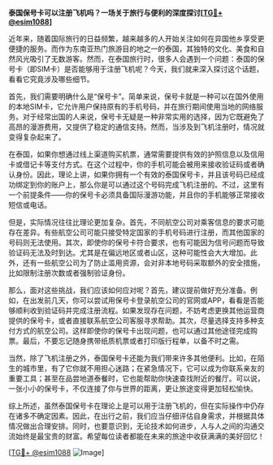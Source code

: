 **泰国保号卡可以注册飞机吗？一场关于旅行与便利的深度探讨[[TG💪+ @esim1088](https://t.me/s/esim1088)]**

近年来，随着国际旅行的日益频繁，越来越多的人开始关注如何在异国他乡享受更便捷的服务。而作为东南亚热门旅游目的地之一的泰国，其独特的文化、美食和自然风光吸引了无数游客。然而，在泰国旅行时，很多人会遇到一个问题：泰国的保号卡（即SIM卡）是否能够用于注册飞机呢？今天，我们就来深入探讨这个话题，看看它究竟涉及哪些细节。

首先，我们需要明确什么是“保号卡”。简单来说，保号卡就是一种可以在国外使用的本地SIM卡，它允许用户保持原有的手机号码，并在旅行期间使用当地的网络服务。对于经常出国的人来说，保号卡无疑是一种非常实用的选择，因为它既避免了高昂的漫游费用，又提供了稳定的通信支持。然而，当涉及到飞机注册时，情况就变得复杂起来了。

在泰国，如果你想通过线上渠道购买机票，通常需要提供有效的护照信息以及信用卡或借记卡等支付方式。在这个过程中，你的手机可能会被用来接收验证码或者确认身份。因此，理论上讲，如果你拥有一个有效的泰国保号卡，并且该号码已经成功绑定到你的账户上，那么你是可以通过这个号码完成飞机注册的。不过，这里有一个前提条件——你的保号卡必须具备国际漫游功能，并且你的手机能够正常接收短信或电话。

但是，实际情况往往比理论更加复杂。首先，不同航空公司对乘客信息的要求可能存在差异。有些航空公司可能只接受特定国家的手机号码进行注册，而其他国家的号码则无法使用。其次，即使你的保号卡符合要求，也有可能因为信号问题而导致验证码无法及时到达。尤其是在偏远地区或者山区，这种可能性会大大增加。此外，还有一些航空公司为了防止滥用资源，会对非本地号码采取额外的安全措施，比如限制注册次数或者强制验证身份。

那么，面对这些挑战，我们应该如何应对呢？首先，建议提前做好充分准备。例如，在出发前几天，你可以尝试用保号卡登录航空公司的官网或APP，看看是否能够顺利收到验证码并完成注册流程。如果发现存在问题，不妨考虑更换其他运营商提供的保号卡，或者直接联系航空公司客服寻求帮助。其次，尽量选择支持多种支付方式的航空公司。这样即使你的保号卡出现问题，也可以通过其他途径完成购票。最后，不要忘记随身携带纸质机票或者打印版行程单，以备不时之需。

当然，除了飞机注册之外，泰国保号卡还能为我们带来许多其他便利。比如，在陌生的城市里，有了它你就不用担心迷路；在紧急情况下，它可以成为你联系亲友的重要工具；甚至在品尝地道泰餐时，它也能帮助你快速查找附近的餐厅。可以说，一张小小的保号卡，不仅连接了你与世界的距离，更让旅途变得更加轻松愉快。

综上所述，虽然泰国保号卡在理论上是可以用于注册飞机的，但在实际操作中仍存在诸多不确定因素。因此，在出行之前，我们应当仔细评估自身需求，并根据具体情况做出合理安排。同时，也要意识到，无论技术如何进步，人与人之间的沟通交流始终是最宝贵的财富。希望每位读者都能在未来的旅途中收获满满的美好回忆！

[[TG💪+ @esim1088](https://t.me/s/esim1088) ![Image](https://i.postimg.cc/4NQfJmqS/Snipaste-2025-05-13-00-14-12.png)]